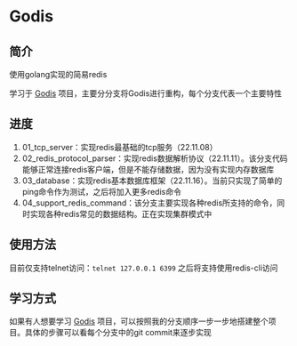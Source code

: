 # Godis
## 简介
使用golang实现的简易redis

学习于 [Godis](https://github.com/HDT3213/godis) 项目，主要分分支将Godis进行重构，每个分支代表一个主要特性

## 进度
1. 01_tcp_server：实现redis最基础的tcp服务（22.11.08）
2. 02_redis_protocol_parser：实现redis数据解析协议（22.11.11）。该分支代码能够正常连接redis客户端，但是不能存储数据，因为没有实现内存数据库
3. 03_database：实现redis基本数据库框架（22.11.16）。当前只实现了简单的ping命令作为测试，之后将加入更多redis命令
4. 04_support_redis_command：该分支主要实现各种redis所支持的命令，同时实现各种redis常见的数据结构。正在实现集群模式中

## 使用方法
目前仅支持telnet访问：`telnet 127.0.0.1 6399`
之后将支持使用redis-cli访问

## 学习方式
如果有人想要学习 [Godis](https://github.com/HDT3213/godis) 项目，可以按照我的分支顺序一步一步地搭建整个项目。具体的步骤可以看每个分支中的git commit来逐步实现
